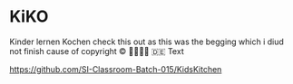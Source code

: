 # KiKO
Kinder lernen Kochen
check this out as this was the begging which i diud not finish cause of copyright ©️
🤷‍♂️🍿🫡
🇩🇪 Text

https://github.com/SI-Classroom-Batch-015/KidsKitchen

